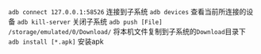 `adb connect 127.0.0.1:58526`  连接到子系统
`adb devices`  查看当前所连接的设备
`adb kill-server`  关闭子系统
`adb push [File] /storage/emulated/0/Download/`  将本机文件复制到子系统的`Download`目录下
`adb install [*.apk]`  安装apk
